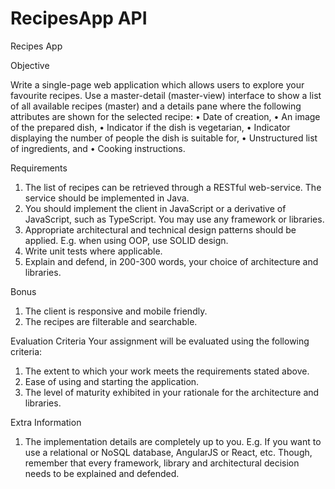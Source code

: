 # RecipesApp API
Recipes App


Objective

Write a single-page web application which allows users to explore your favourite recipes.
Use a master-detail (master-view) interface to show a list of all available recipes (master) and a details pane where the following attributes are shown for the selected recipe:
•	Date of creation,
•	An image of the prepared dish,
•	Indicator if the dish is vegetarian,
•	Indicator displaying the number of people the dish is suitable for,
•	Unstructured list of ingredients, and
•	Cooking instructions.

Requirements

1.	The list of recipes can be retrieved through a RESTful web-service. The service should be implemented in Java.
2.	You should implement the client in JavaScript or a derivative of JavaScript, such as TypeScript. You may use any framework or libraries.
3.	Appropriate architectural and technical design patterns should be applied. E.g. when using OOP, use SOLID design.
4.	Write unit tests where applicable.
5.	Explain and defend, in 200-300 words, your choice of architecture and libraries.

Bonus

1.	The client is responsive and mobile friendly.
2.	The recipes are filterable and searchable.

Evaluation Criteria
Your assignment will be evaluated using the following criteria:
1.	The extent to which your work meets the requirements stated above.
2.	Ease of using and starting the application.
3.	The level of maturity exhibited in your rationale for the architecture and libraries.

Extra Information
1.	The implementation details are completely up to you. E.g. If you want to use a relational or NoSQL database, AngularJS or React, etc. Though, remember that every framework, library and architectural decision needs to be explained and defended. 
